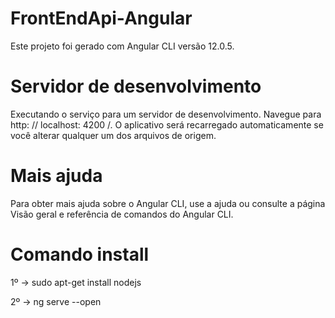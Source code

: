 # FrontEndApi-Angular
Este projeto foi gerado com Angular CLI versão 12.0.5.

# Servidor de desenvolvimento
Executando o serviço para um servidor de desenvolvimento. Navegue para http: // localhost: 4200 /. O aplicativo será recarregado automaticamente se você alterar qualquer um dos arquivos de origem.

# Mais ajuda
Para obter mais ajuda sobre o Angular CLI, use a ajuda ou consulte a página Visão geral e referência de comandos do Angular CLI.

# Comando install

1º -> sudo apt-get install nodejs

2º -> ng serve --open
